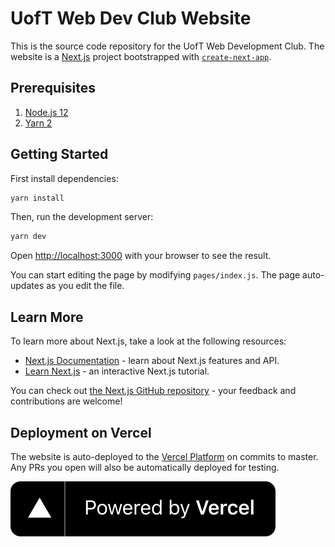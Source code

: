 # UofT Web Dev Club Website

This is the source code repository for the UofT Web Development Club. The website is a [Next.js](https://nextjs.org/) project bootstrapped with [`create-next-app`](https://github.com/vercel/next.js/tree/canary/packages/create-next-app).

## Prerequisites

1. [Node.js 12](https://nodejs.org/en/)
1. [Yarn 2](https://yarnpkg.com/)

## Getting Started

First install dependencies:

```bash
yarn install
```

Then, run the development server:

```bash
yarn dev
```

Open [http://localhost:3000](http://localhost:3000) with your browser to see the result.

You can start editing the page by modifying `pages/index.js`. The page auto-updates as you edit the file.

## Learn More

To learn more about Next.js, take a look at the following resources:

- [Next.js Documentation](https://nextjs.org/docs) - learn about Next.js features and API.
- [Learn Next.js](https://nextjs.org/learn) - an interactive Next.js tutorial.

You can check out [the Next.js GitHub repository](https://github.com/vercel/next.js/) - your feedback and contributions are welcome!

## Deployment on Vercel

The website is auto-deployed to the [Vercel Platform](https://vercel.com?utm_source=uoftweb/website&utm_campaign=oss) on commits to master. Any PRs you open will also be automatically deployed for testing.

[![Vercel logo](./public/images/powered-by-vercel.svg)](https://vercel.com?utm_source=uoftweb/website&utm_campaign=oss)
